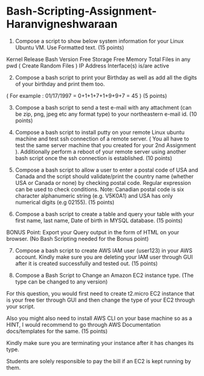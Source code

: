 # Bash-Scripting-Assignment-Haranvigneshwaraan
1. Compose a script to show below system information for your Linux Ubuntu VM. Use Formatted text. (15 points)

Kernel Release
Bash Version
Free Storage
Free Memory
Total Files in any pwd ( Create Random Files )
IP Address
Interface(s) is/are active
 

2. Compose a bash script to print your Birthday as well as add all the digits of your birthday and print them too.

( For example : 01/17/1997 = 0+1+1+7+1+9+9+7 = 45 ) (5 points)

 

3. Compose a bash script to send a test e-mail with any attachment (can be zip, png, jpeg etc any format type) to your northeastern e-mail id. (10 points)

 

4. Compose a bash script to install putty on your remote Linux ubuntu machine and test ssh connection of a remote server. ( You all have to test the same server machine that you created for your 2nd Assignment ). Additionally perform a reboot of your remote server using another bash script once the ssh connection is established. (10 points)

 

5. Compose a bash script to allow a user to enter a postal code of USA and Canada and the script should validate/print the country name (whether USA or Canada or none) by checking postal code. Regular expression can be used to check conditions. Note: Canadian postal code is six character alphanumeric string (e.g. V5K0A1) and USA has only numerical digits (e.g 02155). (15 points)

 

6. Compose a bash script to create a table and query your table with your first name, last name, Date of birth in MYSQL database. (15 points) 

BONUS Point: Export your Query output in the form of HTML on your browser. (No Bash Scripting needed for the Bonus point)

 

7. Compose a bash script to create AWS IAM user (user123) in your AWS account. Kindly make sure you are deleting your IAM user through GUI after it is created successfully and tested out. (15 points)

 

8. Compose a Bash Script to Change an Amazon EC2 instance type. (The type can be changed to any version)

For this question, you would first need to create t2.micro EC2 instance that is your free tier through GUI and then change the type of your EC2 through your script.

Also you might also need to install AWS CLI on your base machine so as a HINT, I would recommend to go through AWS Documentation docs/templates for the same. (15 points)

Kindly make sure you are terminating your instance after it has changes its type.

Students are solely responsible to pay the bill if an EC2 is kept running by them.
